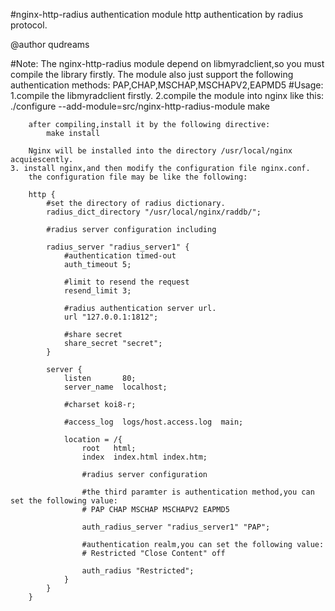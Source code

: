 #nginx-http-radius authentication module
    http authentication by radius protocol.

@author qudreams

#Note:
    The nginx-http-radius module depend on libmyradclient,so you must compile the library firstly.
    The module also just support the following authentication methods:
        PAP,CHAP,MSCHAP,MSCHAPV2,EAPMD5
#Usage:
    1.compile the libmyradclient firstly.
    2.compile the module into nginx like this:
        ./configure --add-module=src/nginx-http-radius-module
        make

        after compiling,install it by the following directive:
            make install

        Nginx will be installed into the directory /usr/local/nginx acquiescently.
    3. install nginx,and then modify the configuration file nginx.conf.
        the configuration file may be like the following:
        
        http {
            #set the directory of radius dictionary.
            radius_dict_directory "/usr/local/nginx/raddb/";

            #radius server configuration including

            radius_server "radius_server1" {
                #authentication timed-out
                auth_timeout 5;

                #limit to resend the request
                resend_limit 3;

                #radius authentication server url.
                url "127.0.0.1:1812";

                #share secret
                share_secret "secret";
            }

            server {
                listen       80;
                server_name  localhost;

                #charset koi8-r;

                #access_log  logs/host.access.log  main;

                location = /{
                    root   html;
                    index  index.html index.htm;

                    #radius server configuration
                    
                    #the third paramter is authentication method,you can set the following value:
                    # PAP CHAP MSCHAP MSCHAPV2 EAPMD5
                    
                    auth_radius_server "radius_server1" "PAP";
                    
                    #authentication realm,you can set the following value:
                    # Restricted "Close Content" off
                    
                    auth_radius "Restricted";
                } 
            }
        }
